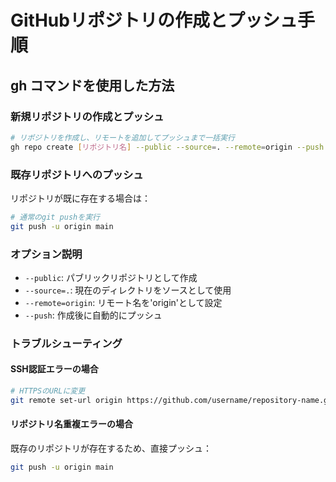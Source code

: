 # GitHubリポジトリの作成とプッシュ手順

## gh コマンドを使用した方法

### 新規リポジトリの作成とプッシュ

```bash
# リポジトリを作成し、リモートを追加してプッシュまで一括実行
gh repo create [リポジトリ名] --public --source=. --remote=origin --push
```

### 既存リポジトリへのプッシュ

リポジトリが既に存在する場合は：

```bash
# 通常のgit pushを実行
git push -u origin main
```

### オプション説明

- `--public`: パブリックリポジトリとして作成
- `--source=.`: 現在のディレクトリをソースとして使用
- `--remote=origin`: リモート名を'origin'として設定
- `--push`: 作成後に自動的にプッシュ

### トラブルシューティング

#### SSH認証エラーの場合

```bash
# HTTPSのURLに変更
git remote set-url origin https://github.com/username/repository-name.git
```

#### リポジトリ名重複エラーの場合

既存のリポジトリが存在するため、直接プッシュ：

```bash
git push -u origin main
```